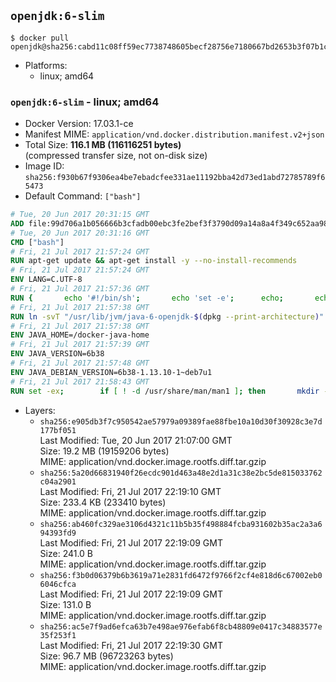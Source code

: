 ## `openjdk:6-slim`

```console
$ docker pull openjdk@sha256:cabd11c08ff59ec7738748605becf28756e7180667bd2653b3f07b1c4173372f
```

-	Platforms:
	-	linux; amd64

### `openjdk:6-slim` - linux; amd64

-	Docker Version: 17.03.1-ce
-	Manifest MIME: `application/vnd.docker.distribution.manifest.v2+json`
-	Total Size: **116.1 MB (116116251 bytes)**  
	(compressed transfer size, not on-disk size)
-	Image ID: `sha256:f930b67f9306ea4be7ebadcfee331ae11192bba42d73ed1abd72785789f65473`
-	Default Command: `["bash"]`

```dockerfile
# Tue, 20 Jun 2017 20:31:15 GMT
ADD file:99d706a1b056666b3cfadb00ebc3fe2bef3f3790d09a14a8a4f349c652aa98b1 in / 
# Tue, 20 Jun 2017 20:31:16 GMT
CMD ["bash"]
# Fri, 21 Jul 2017 21:57:24 GMT
RUN apt-get update && apt-get install -y --no-install-recommends 		bzip2 		unzip 		xz-utils 	&& rm -rf /var/lib/apt/lists/*
# Fri, 21 Jul 2017 21:57:24 GMT
ENV LANG=C.UTF-8
# Fri, 21 Jul 2017 21:57:36 GMT
RUN { 		echo '#!/bin/sh'; 		echo 'set -e'; 		echo; 		echo 'dirname "$(dirname "$(readlink -f "$(which javac || which java)")")"'; 	} > /usr/local/bin/docker-java-home 	&& chmod +x /usr/local/bin/docker-java-home
# Fri, 21 Jul 2017 21:57:38 GMT
RUN ln -svT "/usr/lib/jvm/java-6-openjdk-$(dpkg --print-architecture)" /docker-java-home
# Fri, 21 Jul 2017 21:57:38 GMT
ENV JAVA_HOME=/docker-java-home
# Fri, 21 Jul 2017 21:57:39 GMT
ENV JAVA_VERSION=6b38
# Fri, 21 Jul 2017 21:57:48 GMT
ENV JAVA_DEBIAN_VERSION=6b38-1.13.10-1~deb7u1
# Fri, 21 Jul 2017 21:58:43 GMT
RUN set -ex; 		if [ ! -d /usr/share/man/man1 ]; then 		mkdir -p /usr/share/man/man1; 	fi; 		apt-get update; 	apt-get install -y 		openjdk-6-jdk="$JAVA_DEBIAN_VERSION" 	; 	rm -rf /var/lib/apt/lists/*; 		[ "$(readlink -f "$JAVA_HOME")" = "$(docker-java-home)" ]; 		update-alternatives --get-selections | awk -v home="$(readlink -f "$JAVA_HOME")" 'index($3, home) == 1 { $2 = "manual"; print | "update-alternatives --set-selections" }'; 	update-alternatives --query java | grep -q 'Status: manual'
```

-	Layers:
	-	`sha256:e905db3f7c950542ae57979a09389fae88fbe10a10d30f30928c3e7d177bf051`  
		Last Modified: Tue, 20 Jun 2017 21:07:00 GMT  
		Size: 19.2 MB (19159206 bytes)  
		MIME: application/vnd.docker.image.rootfs.diff.tar.gzip
	-	`sha256:5a20d66831940f26ecdc901d463a48e2d1a31c38e2bc5de815033762c04a2901`  
		Last Modified: Fri, 21 Jul 2017 22:19:10 GMT  
		Size: 233.4 KB (233410 bytes)  
		MIME: application/vnd.docker.image.rootfs.diff.tar.gzip
	-	`sha256:ab460fc329ae3106d4321c11b5b35f498884fcba931602b35ac2a3a694393fd9`  
		Last Modified: Fri, 21 Jul 2017 22:19:09 GMT  
		Size: 241.0 B  
		MIME: application/vnd.docker.image.rootfs.diff.tar.gzip
	-	`sha256:f3b0d06379b6b3619a71e2831fd6472f9766f2cf4e818d6c67002eb06046cfca`  
		Last Modified: Fri, 21 Jul 2017 22:19:09 GMT  
		Size: 131.0 B  
		MIME: application/vnd.docker.image.rootfs.diff.tar.gzip
	-	`sha256:ac5e7f9ad6efca63b7e498ae976efab6f8cb48809e0417c34883577e35f253f1`  
		Last Modified: Fri, 21 Jul 2017 22:19:30 GMT  
		Size: 96.7 MB (96723263 bytes)  
		MIME: application/vnd.docker.image.rootfs.diff.tar.gzip
